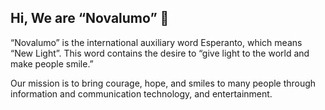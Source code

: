 ## Hi, We are “Novalumo” 👋

“Novalumo” is the international auxiliary word Esperanto, which means “New Light”. This word contains the desire to “give light to the world and make people smile.”

Our mission is to bring courage, hope, and smiles to many people through information and communication technology, and entertainment.
